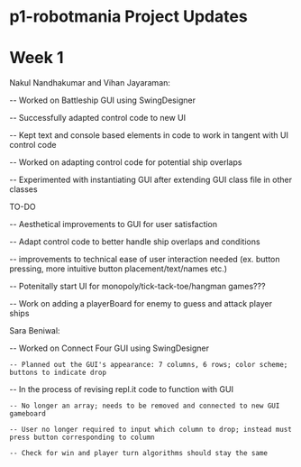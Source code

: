 
# p1-robotmania Project Updates

# Week 1

Nakul Nandhakumar and Vihan Jayaraman:

-- Worked on Battleship GUI using SwingDesigner

-- Successfully adapted control code to new UI

-- Kept text and console based elements in code to work in tangent with UI control code

-- Worked on adapting control code for potential ship overlaps

-- Experimented with instantiating GUI after extending GUI class file in other classes

TO-DO

-- Aesthetical improvements to GUI for user satisfaction

-- Adapt control code to better handle ship overlaps and conditions

-- improvements to technical ease of user interaction needed (ex. button pressing, more intuitive button placement/text/names etc.)

-- Potenitally start UI for monopoly/tick-tack-toe/hangman games??? 

-- Work on adding a playerBoard for enemy to guess and attack player ships

Sara Beniwal:

-- Worked on Connect Four GUI using SwingDesigner

    -- Planned out the GUI's appearance: 7 columns, 6 rows; color scheme; buttons to indicate drop
    
-- In the process of revising repl.it code to function with GUI

    -- No longer an array; needs to be removed and connected to new GUI gameboard
    
    -- User no longer required to input which column to drop; instead must press button corresponding to column
    
    -- Check for win and player turn algorithms should stay the same

